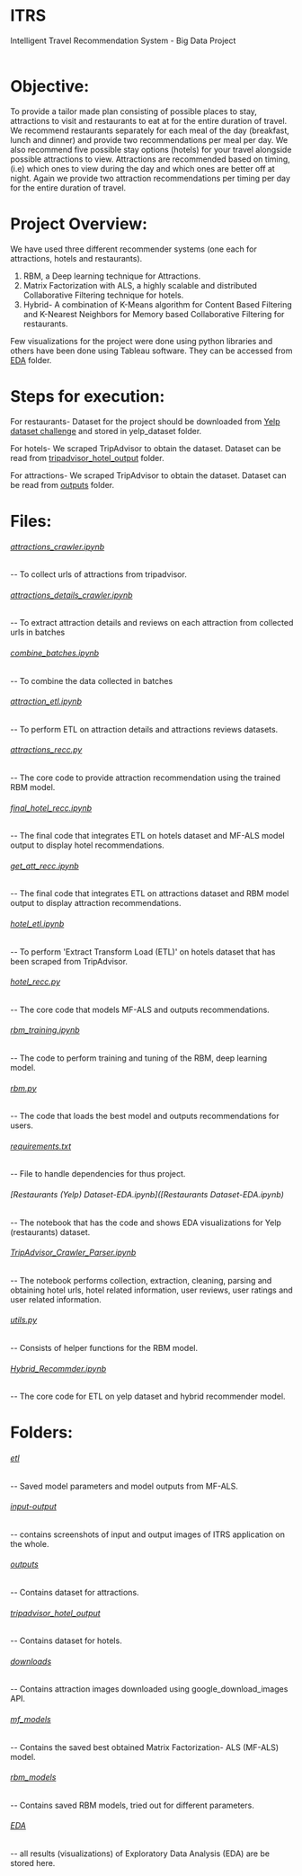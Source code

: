 # ITRS <br />
Intelligent Travel Recommendation System -  Big Data Project<br />
<br />

# Objective:
To provide a tailor made plan consisting of possible places to stay, attractions to visit and restaurants to eat at for the entire duration of travel. We recommend restaurants separately for each meal of the day (breakfast, lunch and dinner) and provide two recommendations per meal per day. We also recommend five possible stay options (hotels) for your travel alongside possible attractions to view. Attractions are recommended based on timing, (i.e) which ones to view during the day and which ones are better off at night. Again we provide two attraction recommendations per timing per day for the entire duration of travel.

# Project Overview:
We have used three different recommender systems (one each for attractions, hotels and restaurants).
1. RBM, a Deep learning technique for Attractions.
2. Matrix Factorization with ALS, a highly scalable and distributed Collaborative Filtering technique for hotels.
3. Hybrid- A combination of K-Means algorithm for Content Based Filtering and K-Nearest Neighbors for Memory based Collaborative Filtering for restaurants.

Few visualizations for the project were done using python libraries and others have been done using Tableau software. They can be accessed from [EDA](/EDA) folder.

# Steps for execution:
For restaurants- Dataset for the project should be downloaded from [Yelp dataset challenge](https://www.yelp.ca/dataset/download) and stored in yelp_dataset folder.

For hotels- We scraped TripAdvisor to obtain the dataset. Dataset can be read from [tripadvisor_hotel_output](tripadvisor_hotel_output) folder.

For attractions- We scraped TripAdvisor to obtain the dataset. Dataset can be read from [outputs](outputs) folder.

# Files: <br />
###### [attractions_crawler.ipynb](attractions_crawler.ipynb)
  --  To collect urls of attractions from tripadvisor.

###### [attractions_details_crawler.ipynb](attractions_details_crawler.ipynb)
  --  To extract attraction details and reviews on each attraction from collected urls in batches

###### [combine_batches.ipynb](combine_batches.ipynb)
  --  To combine the data collected in batches

###### [attraction_etl.ipynb](attraction_etl.ipynb)
  --  To perform ETL on attraction details and attractions reviews datasets.

###### [attractions_recc.py](attractions_recc.py)
  -- The core code to provide attraction recommendation using the trained RBM model.

###### [final_hotel_recc.ipynb](final_hotel_recc.ipynb)
  -- The final code that integrates ETL on hotels dataset and MF-ALS model output to display hotel recommendations.

###### [get_att_recc.ipynb](get_att_recc.ipynb)
  -- The final code that integrates ETL on attractions dataset and RBM model output to display attraction recommendations.

###### [hotel_etl.ipynb](hotel_etl.ipynb)
  -- To perform 'Extract Transform Load (ETL)' on hotels dataset that has been scraped from TripAdvisor.

###### [hotel_recc.py](hotel_recc.py)
  -- The core code that models MF-ALS and outputs recommendations.

###### [rbm_training.ipynb](rbm_training.ipynb)
  -- The code to perform training and tuning of the RBM, deep learning model.

###### [rbm.py](rbm.py)
  -- The code that loads the best model and outputs recommendations for users.

###### [requirements.txt](requirements.txt)
  -- File to handle dependencies for thus project.

###### [Restaurants (Yelp) Dataset-EDA.ipynb]([Restaurants Dataset-EDA.ipynb)
  -- The notebook that has the code and shows EDA visualizations for Yelp (restaurants) dataset.

###### [TripAdvisor_Crawler_Parser.ipynb](TripAdvisor_Crawler_Parser.ipynb)
  -- The notebook performs collection, extraction, cleaning, parsing and obtaining hotel urls, hotel related information, user reviews, user ratings and user related information.

###### [utils.py](utils.py)
  -- Consists of helper functions for the RBM model.

###### [Hybrid_Recommder.ipynb](Hybrid_Recommder.ipynb)
  -- The core code for ETL on yelp dataset and hybrid recommender model.


# Folders:

###### [etl](etl)
  -- Saved model parameters and model outputs from MF-ALS.

###### [input-output](input-output)
  -- contains screenshots of input and output images of ITRS application on the whole.

###### [outputs](outputs)
  -- Contains dataset for attractions.

###### [tripadvisor_hotel_output](tripadvisor_hotel_output)
  -- Contains dataset for hotels.

###### [downloads](downloads)
  -- Contains attraction images downloaded using google_download_images API.

###### [mf_models](mf_models)
  -- Contains the saved best obtained Matrix Factorization- ALS (MF-ALS) model.

###### [rbm_models](rbm_models)
  -- Contains saved RBM models, tried out for different parameters.

###### [EDA](analysis)
  -- all results (visualizations) of Exploratory Data Analysis (EDA) are be stored here.
